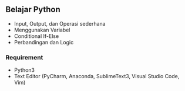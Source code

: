 ## Belajar Python

* Input, Output, dan Operasi sederhana
* Menggunakan Variabel
* Conditional If-Else
* Perbandingan dan Logic


### Requirement
* Python3
* Text Editor (PyCharm, Anaconda, SublimeText3, Visual Studio Code, Vim)
